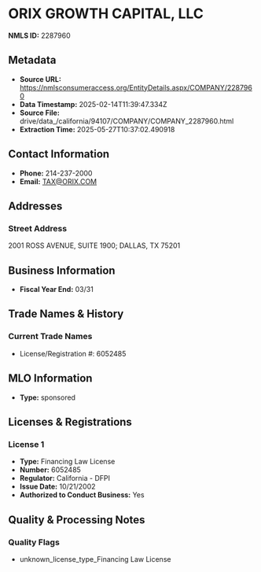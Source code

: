 # ORIX GROWTH CAPITAL, LLC

**NMLS ID:** 2287960

## Metadata
- **Source URL:** https://nmlsconsumeraccess.org/EntityDetails.aspx/COMPANY/2287960
- **Data Timestamp:** 2025-02-14T11:39:47.334Z
- **Source File:** drive/data_/california/94107/COMPANY/COMPANY_2287960.html
- **Extraction Time:** 2025-05-27T10:37:02.490918

## Contact Information
- **Phone:** 214-237-2000
- **Email:** TAX@ORIX.COM

## Addresses
### Street Address
2001 ROSS AVENUE, SUITE 1900; DALLAS, TX 75201

## Business Information
- **Fiscal Year End:** 03/31

## Trade Names & History
### Current Trade Names
- License/Registration #: 6052485

## MLO Information
- **Type:** sponsored

## Licenses & Registrations

### License 1
- **Type:** Financing Law License
- **Number:** 6052485
- **Regulator:** California - DFPI
- **Issue Date:** 10/21/2002
- **Authorized to Conduct Business:** Yes

## Quality & Processing Notes
### Quality Flags
- unknown_license_type_Financing Law License
